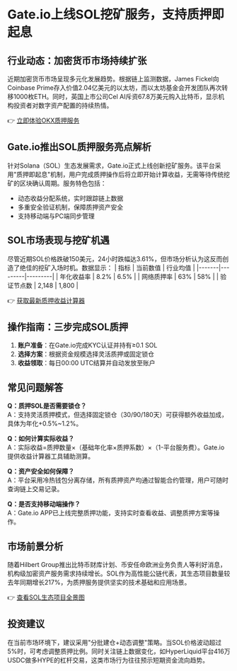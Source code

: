 # Gate.io上线SOL挖矿服务，支持质押即起息

## 行业动态：加密货币市场持续扩张
近期加密货币市场呈现多元化发展趋势。根据链上监测数据，James Fickel向Coinbase Prime存入价值2.04亿美元的以太坊，而以太坊基金会开发团队再次转移1000枚ETH。同时，英国上市公司Cel AI斥资67.8万美元购入比特币，显示机构投资者对数字资产配置的持续热情。

👉 [立即体验OKX质押服务](https://bit.ly/okx_welcome)

## Gate.io推出SOL质押服务亮点解析
针对Solana（SOL）生态发展需求，Gate.io正式上线创新挖矿服务。该平台采用"质押即起息"机制，用户完成质押操作后将立即开始计算收益，无需等待传统挖矿的区块确认周期。服务特色包括：
- 动态收益分配系统，实时跟踪链上数据
- 多重安全验证机制，保障质押资产安全
- 支持移动端与PC端同步管理

## SOL市场表现与挖矿机遇
尽管近期SOL价格跌破150美元，24小时跌幅达3.61%，但市场分析认为这反而创造了绝佳的挖矿入场时机。数据显示：
| 指标 | 当前数值 | 行业均值 |
|-------|---------|---------|
| 年化收益率 | 8.2% | 6.5% |
| 网络质押率 | 63% | 58% |
| 验证节点数 | 2,148 | 1,800 |

👉 [获取最新质押收益计算器](https://bit.ly/okx_welcome)

## 操作指南：三步完成SOL质押
1. **账户准备**：在Gate.io完成KYC认证并持有≥0.1 SOL
2. **选择方案**：根据资金规模选择灵活质押或固定锁仓
3. **收益领取**：每日00:00 UTC结算并自动发放至账户

## 常见问题解答
**Q：质押SOL是否需要锁仓？**  
A：支持灵活质押模式，但选择固定锁仓（30/90/180天）可获得额外收益加成，具体为年化+0.5%~1.2%。

**Q：如何计算实际收益？**  
A：实际收益=质押数量×（基础年化率×质押系数）×（1-平台服务费）。Gate.io提供收益计算器工具辅助测算。

**Q：资产安全如何保障？**  
A：平台采用冷热钱包分离存储，所有质押资产均通过智能合约管理，用户可随时查询链上交易记录。

**Q：是否支持移动端操作？**  
A：Gate.io APP已上线完整质押功能，支持实时查看收益、调整质押方案等操作。

## 市场前景分析
随着Hilbert Group推出比特币财库计划、币安任命欧洲业务负责人等利好消息，机构级加密资产服务需求持续增长。SOL作为高性能公链代表，其生态项目数量较去年同期增长217%，为质押服务提供坚实的技术基础和应用场景。

👉 [查看SOL生态项目全景图](https://bit.ly/okx_welcome)

## 投资建议
在当前市场环境下，建议采用"分批建仓+动态调整"策略。当SOL价格波动超过5%时，可考虑调整质押比例。同时关注链上数据变化，如HyperLiquid平台416万USDC做多HYPE的杠杆交易，这类市场行为往往预示短期资金流向趋势。